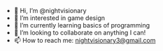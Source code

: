 - 👋 Hi, I’m @nightvisionary
- 👀 I’m interested in game design
- 🌱 I’m currently learning basics of programming
- 💞️ I’m looking to collaborate on anything I can!
- 📫 How to reach me: nightvisionary3@gmail.com

<!---
nightvisionary/nightvisionary is a ✨ special ✨ repository because its `README.md` (this file) appears on your GitHub profile.
You can click the Preview link to take a look at your changes.
--->
